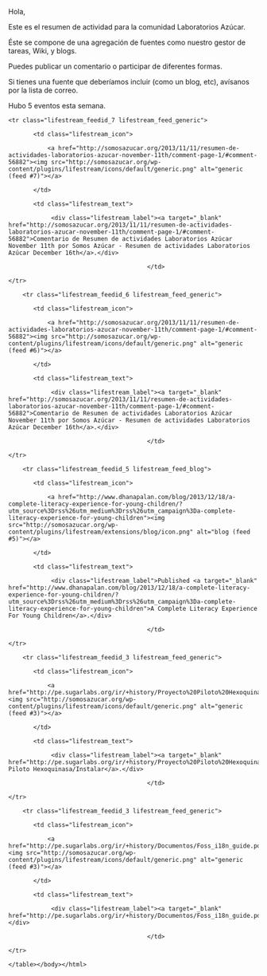 <html><body><p>Hola,

Este es el resumen de actividad para la comunidad Laboratorios Azúcar.



Éste se compone de una agregación de fuentes como nuestro gestor de tareas, Wiki, y blogs.



Puedes publicar un comentario o participar de diferentes formas.



Si tienes una fuente que deberíamos incluir (como un blog, etc), avísanos por la lista de correo.



Hubo  5 eventos esta semana.



</p><table class="lifestream">

	<tr class="lifestream_feedid_7 lifestream_feed_generic">

		   <td class="lifestream_icon">

			   <a href="http://somosazucar.org/2013/11/11/resumen-de-actividades-laboratorios-azucar-november-11th/comment-page-1/#comment-56882"><img src="http://somosazucar.org/wp-content/plugins/lifestream/icons/default/generic.png" alt="generic (feed #7)"></a>

		   </td>

		   <td class="lifestream_text">

				<div class="lifestream_label"><a target="_blank" href="http://somosazucar.org/2013/11/11/resumen-de-actividades-laboratorios-azucar-november-11th/comment-page-1/#comment-56882">Comentario de Resumen de actividades Laboratorios Azúcar November 11th por Somos Azúcar - Resumen de actividades Laboratorios Azúcar December 16th</a>.</div>

										   </td>

	</tr>

		<tr class="lifestream_feedid_6 lifestream_feed_generic">

		   <td class="lifestream_icon">

			   <a href="http://somosazucar.org/2013/11/11/resumen-de-actividades-laboratorios-azucar-november-11th/comment-page-1/#comment-56882"><img src="http://somosazucar.org/wp-content/plugins/lifestream/icons/default/generic.png" alt="generic (feed #6)"></a>

		   </td>

		   <td class="lifestream_text">

				<div class="lifestream_label"><a target="_blank" href="http://somosazucar.org/2013/11/11/resumen-de-actividades-laboratorios-azucar-november-11th/comment-page-1/#comment-56882">Comentario de Resumen de actividades Laboratorios Azúcar November 11th por Somos Azúcar - Resumen de actividades Laboratorios Azúcar December 16th</a>.</div>

										   </td>

	</tr>

		<tr class="lifestream_feedid_5 lifestream_feed_blog">

		   <td class="lifestream_icon">

			   <a href="http://www.dhanapalan.com/blog/2013/12/18/a-complete-literacy-experience-for-young-children/?utm_source%3Drss%26utm_medium%3Drss%26utm_campaign%3Da-complete-literacy-experience-for-young-children"><img src="http://somosazucar.org/wp-content/plugins/lifestream/extensions/blog/icon.png" alt="blog (feed #5)"></a>

		   </td>

		   <td class="lifestream_text">

				<div class="lifestream_label">Published <a target="_blank" href="http://www.dhanapalan.com/blog/2013/12/18/a-complete-literacy-experience-for-young-children/?utm_source%3Drss%26utm_medium%3Drss%26utm_campaign%3Da-complete-literacy-experience-for-young-children">A Complete Literacy Experience For Young Children</a>.</div>

										   </td>

	</tr>

		<tr class="lifestream_feedid_3 lifestream_feed_generic">

		   <td class="lifestream_icon">

			   <a href="http://pe.sugarlabs.org/ir/+history/Proyecto%20Piloto%20Hexoquinasa/Instalar/15%3A16"><img src="http://somosazucar.org/wp-content/plugins/lifestream/icons/default/generic.png" alt="generic (feed #3)"></a>

		   </td>

		   <td class="lifestream_text">

				<div class="lifestream_label"><a target="_blank" href="http://pe.sugarlabs.org/ir/+history/Proyecto%20Piloto%20Hexoquinasa/Instalar/15%3A16">Proyecto Piloto Hexoquinasa/Instalar</a>.</div>

										   </td>

	</tr>

		<tr class="lifestream_feedid_3 lifestream_feed_generic">

		   <td class="lifestream_icon">

			   <a href="http://pe.sugarlabs.org/ir/+history/Documentos/Foss_i18n_guide.pdf/0"><img src="http://somosazucar.org/wp-content/plugins/lifestream/icons/default/generic.png" alt="generic (feed #3)"></a>

		   </td>

		   <td class="lifestream_text">

				<div class="lifestream_label"><a target="_blank" href="http://pe.sugarlabs.org/ir/+history/Documentos/Foss_i18n_guide.pdf/0">Documentos/Foss_i18n_guide.pdf</a>.</div>

										   </td>

	</tr>

	</table></body></html>